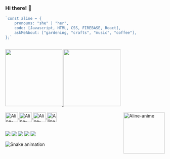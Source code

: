 ### Hi there! 👋

~~~javascript
`const aline = {
    pronouns: "she" | "her",    
    code: [Javascript, HTML, CSS, FIREBASE, React],    
    askMeAbout: ["gardening, "crafts", "music", "coffee"],    
};`
~~~~
##
<div>
  <a href="https://github.com/AlineFAndrade">
  <img height="180em" src="https://github-readme-stats.vercel.app/api?username=AlineFAndrade&show_icons=true&theme=dracula&include_all_commits=true&count_private=true"/>
  <img height="180em" src="https://github-readme-stats.vercel.app/api/top-langs/?username=AlineFAndrade&layout=compact&langs_count=7&theme=dracula"/>
</div>
 <div style="display: inline_block"><br>
  <img align="center" alt="Aline-Js" height="30" width="40" src="https://raw.githubusercontent.com/devicons/devicon/master/icons/javascript/javascript-plain.svg">
  <img align="center" alt="Aline-HTML" height="30" width="40" src="https://raw.githubusercontent.com/devicons/devicon/master/icons/html5/html5-original.svg">
  <img align="center" alt="Aline-CSS" height="30" width="40" src="https://raw.githubusercontent.com/devicons/devicon/master/icons/css3/css3-original.svg">
  <img align="center" alt="Aline-Firebase" height="30" width="30" src="https://img.icons8.com/color/452/firebase.png">
  <img align="right" alt="Aline-anime" height="130" width="130" src="https://share-cdn.picrew.me/shareImg/org/202108/338224_B7c02gk0.png">
</div>
  
##
  
<div>
  <a href="https://https://www.instagram.com/a.lineandra.de/" target="_blank"><img src="https://img.shields.io/badge/-Instagram-%23E4405F?style=for-the-badge&logo=instagram&logoColor=white" target="_blank"></a>
  <a href = "mailto:marson.aline@gmail.com"><img src="https://img.shields.io/badge/-Gmail-%23333?style=for-the-badge&logo=gmail&logoColor=white" target="_blank"></a>
  <a href="https://www.linkedin.com/in/aline-andrade-" target="_blank"><img src="https://img.shields.io/badge/-LinkedIn-%230077B5?style=for-the-badge&logo=linkedin&logoColor=white" target="_blank"></a> 
  <a href="https://t.me/AlineFAndrade" target="_blank"><img src="https://img.shields.io/badge/Telegram-2CA5E0?style=for-the-badge&logo=telegram&logoColor=white"></a>
  <a href="https://api.whatsapp.com/send?phone=5511991234734" target="_blank"><img src="https://img.shields.io/badge/WhatsApp-25D366?style=for-the-badge&logo=whatsapp&logoColor=white"></a>
  
  ![Snake animation](https://github.com/AlineFAndrade/AlineFAndrade/blob/output/github-contribution-grid-snake.svg)
  
 </div>
